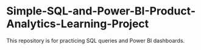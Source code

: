 # Simple-SQL-and-Power-BI-Product-Analytics-Learning-Project
This repository is for practicing SQL queries and Power BI dashboards.

